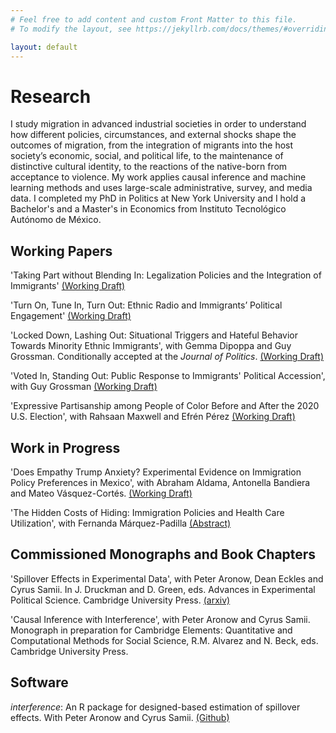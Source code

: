 ```yaml
---
# Feel free to add content and custom Front Matter to this file.
# To modify the layout, see https://jekyllrb.com/docs/themes/#overriding-theme-defaults

layout: default
---
```

# Research
I study migration in advanced industrial societies in order to understand how different policies, circumstances, and external shocks shape the outcomes of migration, from the integration of migrants into the host society’s economic, social, and political life, to the maintenance of distinctive cultural identity, to the reactions of the native-born from acceptance to violence. My work applies causal inference and machine learning methods and uses large-scale administrative, survey, and media data. I completed my PhD in Politics at New York University and I hold a Bachelor's and a Master's in Economics from Instituto Tecnológico Autónomo de México.

## Working Papers
'Taking Part without Blending In: Legalization Policies and the Integration of Immigrants'
<a href="https://drive.google.com/file/d/1YxTY0RCve3UC75b08twibr0XiZay8Cay/view?usp=sharing" rel="nofollow">(Working Draft)</a>

'Turn On, Tune In, Turn Out: Ethnic Radio and Immigrants’ Political Engagement'
<a href="https://drive.google.com/file/d/1FLr78s8-zEwVXP6mD_FX7aVlf2E09U06/view?usp=sharing"  rel="nofollow">(Working Draft)</a>

'Locked Down, Lashing Out: Situational Triggers and Hateful Behavior Towards Minority Ethnic Immigrants', with Gemma Dipoppa and Guy Grossman. Conditionally accepted at the *Journal of Politics*. <a href="https://drive.google.com/file/d/1V8JhKsrRt8lGhEY2fTgiedwdyN4Eh8vy/view?usp=sharing" rel="nofollow">(Working Draft)</a>

'Voted In, Standing Out: Public Response to Immigrants' Political Accession', with Guy Grossman
<a href="https://drive.google.com/file/d/1aLJVgb7Ho5GEtZ-EBqFQgY1f7xyK6q0l/view?usp=sharing" rel="nofollow">(Working Draft)</a>

'Expressive Partisanship among People of Color Before and After the 2020 U.S. Election', with Rahsaan Maxwell and Efrén Pérez <a href="https://drive.google.com/file/d/1hUCtz8qi_gET5gO_OIudwloJw_W5qIX0/view?usp=sharing" rel="nofollow">(Working Draft)</a>

## Work in Progress
'Does Empathy Trump Anxiety? Experimental Evidence on Immigration Policy Preferences in Mexico', with Abraham Aldama, Antonella Bandiera and Mateo Vásquez-Cortés.
<a href="https://drive.google.com/file/d/1E7a97j2035ypBHv1ib_tPIUJpbGIE45Z/view?usp=sharing" rel="nofollow">(Working Draft)</a>

'The Hidden Costs of Hiding: Immigration Policies and Health Care Utilization', with Fernanda Márquez-Padilla
<a href="https://drive.google.com/file/d/1VMFzfW5DOGZAz8eNUOswETyauDqfD4sx/view?usp=sharing" rel="nofollow">(Abstract)</a>

## Commissioned Monographs and Book Chapters
'Spillover Effects in Experimental Data', with Peter Aronow, Dean Eckles and Cyrus Samii. In J. Druckman and D. Green, eds. Advances in Experimental Political Science. Cambridge University Press.
<a href="https://arxiv.org/abs/2001.05444" rel="nofollow">(arxiv)</a>

'Causal Inference with Interference', with Peter Aronow and Cyrus Samii. Monograph in preparation for Cambridge Elements: Quantitative and Computational Methods for Social Science, R.M. Alvarez and N. Beck, eds. Cambridge University Press.

## Software
*interference*: An R package for designed-based estimation of spillover effects. With Peter Aronow and Cyrus Samii.
<a href="https://github.com/szonszein/interference" rel="nofollow">(Github)</a>